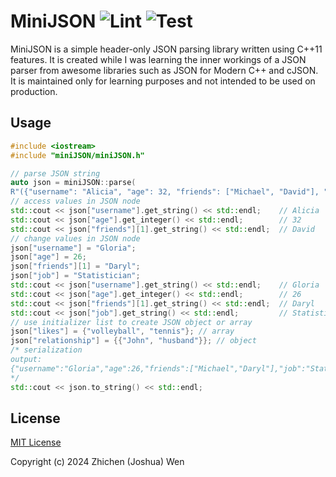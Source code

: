 # MiniJSON ![Lint](https://github.com/wzc221207/miniJSON/actions/workflows/lint.yml/badge.svg) ![Test](https://github.com/wzc221207/miniJSON/actions/workflows/test.yml/badge.svg)

MiniJSON is a simple header-only JSON parsing library written using C++11 features. It is created while I was learning the inner workings of a JSON parser from awesome libraries such as JSON for Modern C++ and cJSON. It is maintained only for learning purposes and not intended to be used on production.

## Usage

```cpp
#include <iostream>
#include "miniJSON/miniJSON.h"

// parse JSON string
auto json = miniJSON::parse(
R"({"username": "Alicia", "age": 32, "friends": ["Michael", "David"], "job": null})");
// access values in JSON node
std::cout << json["username"].get_string() << std::endl;    // Alicia
std::cout << json["age"].get_integer() << std::endl;        // 32
std::cout << json["friends"][1].get_string() << std::endl;  // David
// change values in JSON node
json["username"] = "Gloria";
json["age"] = 26;
json["friends"][1] = "Daryl";
json["job"] = "Statistician";
std::cout << json["username"].get_string() << std::endl;    // Gloria
std::cout << json["age"].get_integer() << std::endl;        // 26
std::cout << json["friends"][1].get_string() << std::endl;  // Daryl
std::cout << json["job"].get_string() << std::endl;         // Statistician
// use initializer list to create JSON object or array
json["likes"] = {"volleyball", "tennis"}; // array
json["relationship"] = {{"John", "husband"}}; // object
/* serialization
output:
{"username":"Gloria","age":26,"friends":["Michael","Daryl"],"job":"Statistician","likes":["volleyball","tennis"],"relationship":{"John":"husband"}}
*/
std::cout << json.to_string() << std::endl;
```

## License

[MIT License](https://github.com/wzc221207/miniJSON/blob/main/LICENSE)

Copyright (c) 2024 Zhichen (Joshua) Wen